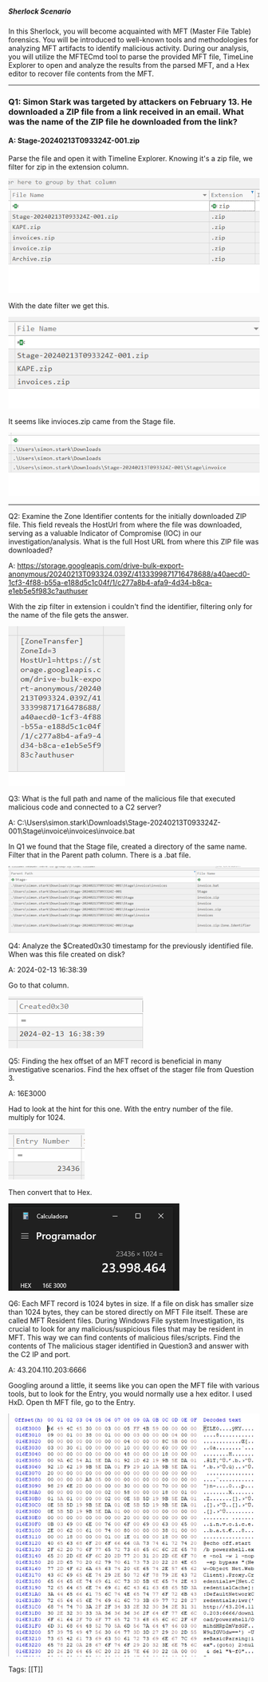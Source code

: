 
##### Sherlock Scenario

In this Sherlock, you will become acquainted with MFT (Master File Table) forensics. You will be introduced to well-known tools and methodologies for analyzing MFT artifacts to identify malicious activity. During our analysis, you will utilize the MFTECmd tool to parse the provided MFT file, TimeLine Explorer to open and analyze the results from the parsed MFT, and a Hex editor to recover file contents from the MFT.

___

### Q1: Simon Stark was targeted by attackers on February 13. He downloaded a ZIP file from a link received in an email. What was the name of the ZIP file he downloaded from the link?

#### A: Stage-20240213T093324Z-001.zip

Parse the file and open it with Timeline Explorer.
Knowing it's a zip file, we filter for zip in the extension column.

![](../../Img/Pasted%20image%2020250429135848.png)

With the date filter we get this.

![](../../Img/Pasted%20image%2020250429140040.png)

It seems like invioces.zip came from the Stage file.

![](../../Img/Pasted%20image%2020250429140151.png)

___

Q2: Examine the Zone Identifier contents for the initially downloaded ZIP file. This field reveals the HostUrl from where the file was downloaded, serving as a valuable Indicator of Compromise (IOC) in our investigation/analysis. What is the full Host URL from where this ZIP file was downloaded?

A: https://storage.googleapis.com/drive-bulk-export-anonymous/20240213T093324.039Z/4133399871716478688/a40aecd0-1cf3-4f88-b55a-e188d5c1c04f/1/c277a8b4-afa9-4d34-b8ca-e1eb5e5f983c?authuser

With the zip filter in extension i couldn't find the identifier, filtering only for the name of the file gets the answer.

![](../../Img/Pasted%20image%2020250429140538.png)

Q3: What is the full path and name of the malicious file that executed malicious code and connected to a C2 server?

A: C:\Users\simon.stark\Downloads\Stage-20240213T093324Z-001\Stage\invoice\invoices\invoice.bat

In Q1 we found that the Stage file, created a directory of the same name. Filter that in the Parent path column.
There is a .bat file.

![](../../Img/Pasted%20image%2020250429140836.png)

Q4: Analyze the $Created0x30 timestamp for the previously identified file. When was this file created on disk?

A: 2024-02-13 16:38:39

Go to that column.

![](../../Img/Pasted%20image%2020250429140948.png)

Q5: Finding the hex offset of an MFT record is beneficial in many investigative scenarios. Find the hex offset of the stager file from Question 3.

A: 16E3000

Had to look at the hint for this one.
With the entry number of the file. multiply for 1024.

![](../../Img/Pasted%20image%2020250429141419.png)

Then convert that to Hex.

![](../../Img/Pasted%20image%2020250429141525.png)

Q6: Each MFT record is 1024 bytes in size. If a file on disk has smaller size than 1024 bytes, they can be stored directly on MFT File itself. These are called MFT Resident files. During Windows File system Investigation, its crucial to look for any malicious/suspicious files that may be resident in MFT. This way we can find contents of malicious files/scripts. Find the contents of The malicious stager identified in Question3 and answer with the C2 IP and port.

A: 43.204.110.203:6666


Googling around a little, it seems like you can open the MFT file with various tools, but to look for the Entry, you would normally use a hex editor.
I used HxD. Open th MFT file, go to the Entry.

![](../../Img/Pasted%20image%2020250429142503.png)


Tags: [[T]]
